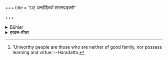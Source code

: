 +++
title = "02 अनर्हद्भिर्वा समानपङ्क्तौ"

+++

<details><summary>Bühler</summary>

2. Nor shall he eat sitting in the same row with unworthy people. [^2] 


[^2]:  'Unworthy people are those who are neither of good family, nor possess learning and virtue.'--Haradatta.
</details>

<details><summary>हरदत्त-टीका</summary>

## सूत्रम्
अनर्हद्भिर्वा समानपङ्क्तौ ॥ २ ॥  
### टिप्पनी
सर्वत्र वाशब्दः समुच्चये। अभिजनविद्यावृत्तरहिता अनर्हन्तः । तैस्सह समानायां पङ्क्तौ न भुञ्जीत ॥२॥
</details>
